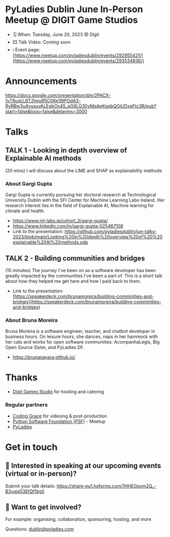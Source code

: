 # PyLadies Dublin June In-Person Meetup @ DIGIT Game Studios

* 🗓 When: Tuesday, June 20, 2023 @ Digit
* 🎞 Talk Video: Coming soon
* ℹ️ Event page: [https://www.meetup.com/pyladiesdublin/events/292955421/](https://www.meetup.com/pyladiesdublin/events/293534836/)

  
# Announcements
https://docs.google.com/presentation/d/e/2PACX-1vT8uqU_6T2tmuR5C0Ke1l9POdA3-RyRBw3u4yusuvALEgbOs4S_eG9LG30yMeApKgqbQGiUDxqFtc3R/pub?start=false&loop=false&delayms=3000

# Talks
## TALK 1 - Looking in depth overview of Explainable AI methods
(20 mins) I will discuss about the LIME and SHAP as explainability methods

### About Gargi Gupta
Gargi Gupta is currently pursuing her doctoral research at Technological University Dublin with the SFI Center for Machine Learning Labs Ireland. Her research interest lies in the field of Explainable AI, Machine learning for climate and health. 

* https://www.ml-labs.ie/cohort_3/gargi-gupta/
* https://www.linkedin.com/in/gargi-gupta-025467108
* Link to the presentation: https://github.com/pyladiesdublin/jun-talks-2023/blob/main/Looking%20in%20depth%20overview%20of%20%20explainable%20AI%20methods.odp

## TALK 2 - Building communities and bridges
(15 minutes) The journey I've been on as a software developer has been greatly impacted by the communities I've been a part of. This is a short talk about how they helped me get here and how I paid back to them.

* Link to the presentation: [https://speakerdeck.com/brunamoreira/building-comminities-and-bridges](https://speakerdeck.com/brunamoreira/building-comminities-and-bridges)

### About Bruna Moreira
Bruna Moreira is a software engineer, teacher, and chatbot developer in business hours. On leisure hours, she dances, naps in her hammock with her cats and works for open software communities: AcompanhaLegis, Big Open Source Sister, and PyLadies DF.

* https://brunanayara.github.io/

# Thanks 
* [Digit Games Studio](https://www.digitgaming.com/) for hosting and catering

### Regular partners
* [Coding Grace](https://codinggrace.com) for videoing & post-production
* [Python Software Foundation (PSF)](https://www.python.org/psf-landing/) - Meetup
* [PyLadies](https://pyladies.com/)

# Get in touch
## 🎤 Interested in speaking at our upcoming events (virtual or in-person)?
Submit your talk details: https://share-eu1.hsforms.com/1HHEGqvm2Q_-B3vqjq53EfQf1bg5

## 💖 Want to get involved?
For example: organising, collaboration, sponsoring, hosting, and more

Questions: dublin@pyladies.com
